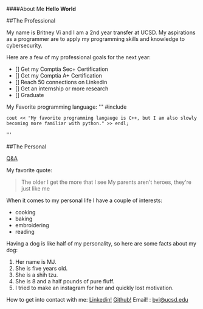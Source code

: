 ####About Me
**Hello World**

##The Professional

My name is Britney Vi and I am a 2nd year transfer at UCSD. My aspirations as a programmer are to apply my programming skills and knowledge to cybersecurity. 

Here are a few of my professional goals for the next year: 
- [] Get my Comptia Sec+ Certification
- [] Get my Comptia A+ Certification 
- [] Reach 50 connections on Linkedin
- [] Get an internship or more research 
- [] Graduate

My Favorite programming language: 
'''
    #include <iostream>

    cout << "My favorite programming langauge is C++, but I am also slowly becoming more familiar with python." >> endl; 
'''

##The Personal

[Q&A](qna.md)

My favorite quote: 
>The older I get the more that I see
>My parents aren't heroes, they're just like me

When it comes to my personal life I have a couple of interests: 
- cooking
- baking 
- embroidering 
- reading 

Having a dog is like half of my personality, so here are some facts about my dog: 
1. Her name is MJ.
2. She is five years old.
3. She is a shih tzu.
4. She is 8 and a half pounds of pure fluff. 
5. I tried to make an instagram for her and quickly lost motivation.

How to get into contact with me: 
[Linkedin!](https://www.linkedin.com/in/britney-vi/)
[Github!](https://github.com/BritneyVi)
Email! : bvi@ucsd.edu
